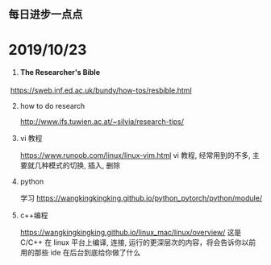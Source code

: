## 每日进步一点点

# 2019/10/23

1. #### The Researcher's Bible

​       https://sweb.inf.ed.ac.uk/bundy/how-tos/resbible.html

2. how to do research

   http://www.ifs.tuwien.ac.at/~silvia/research-tips/

3. vi 教程

   https://www.runoob.com/linux/linux-vim.html vi 教程, 经常用到的不多, 主要就几种模式的切换, 插入, 删除

4. python

   学习  https://wangkingkingking.github.io/python_pytorch/python/module/

5. c++编程

   https://wangkingkingking.github.io/linux_mac/linux/overview/ 这是 C/C++ 在 linux 平台上编译, 连接, 运行的更深层次的内容，将会告诉你以前用的那些 ide 在后台到底给你做了什么